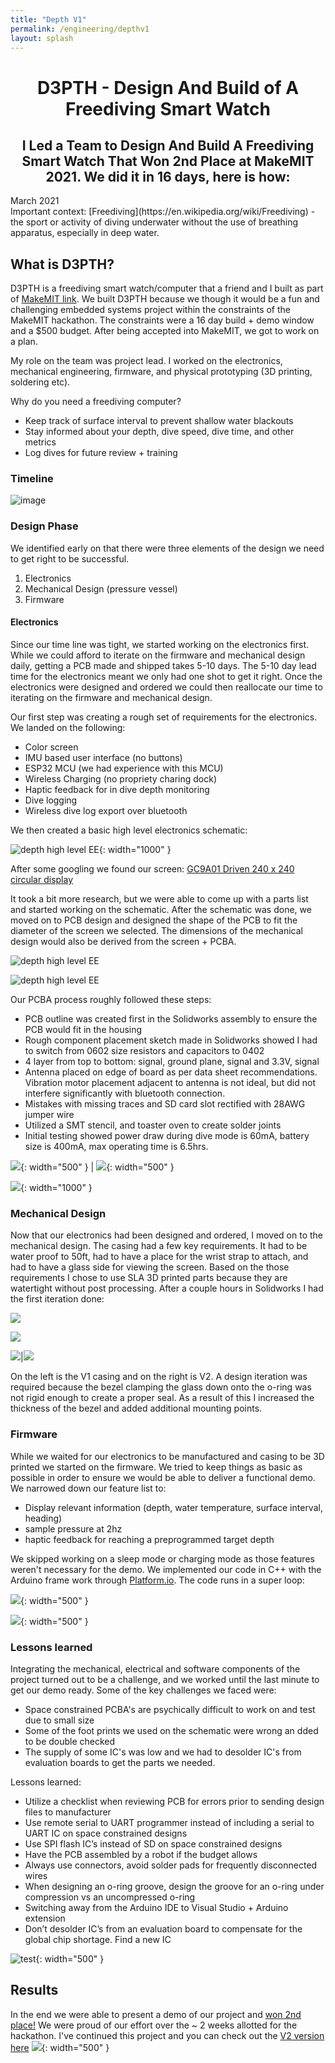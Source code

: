 ```yaml
---
title: "Depth V1"
permalink: /engineering/depthv1
layout: splash
---
```


<h1 style="text-align: center;">D3PTH - Design And Build of A Freediving Smart Watch</h1>
<h2 style="text-align: center;">I Led a Team to Design And Build A Freediving Smart Watch That Won 2nd Place at MakeMIT 2021. We did it in 16 days, here is how:  </h2>
<h10 style="text-align: left;">March 2021  </h10>
<br>
Important context: [Freediving](https://en.wikipedia.org/wiki/Freediving) - the sport or activity of diving underwater without the use of breathing apparatus, especially in deep water.

## What is D3PTH?
D3PTH is a freediving smart watch/computer that a friend and I built as part of [MakeMIT link](https://www.devpost.com/software/d3pth). We built D3PTH because we though it would be a fun and challenging embedded systems project within the constraints of the MakeMIT hackathon. The constraints were a 16 day build + demo window and a $500 budget. After being accepted into MakeMIT, we got to work on a plan.

My role on the team was project lead. I worked on the electronics, mechanical engineering, firmware, and physical prototyping (3D printing, soldering etc).

Why do you need a freediving computer? 
- Keep track of surface interval to prevent shallow water blackouts
- Stay informed about your depth, dive speed, dive time, and other metrics
- Log dives for future review + training

### Timeline 

![image](/assets/images/d3pth_timeline.png)

### Design Phase

We identified early on that there were three elements of the design we need to get right to be successful. 
1. Electronics
2. Mechanical Design (pressure vessel)
3. Firmware

#### Electronics

Since our time line was tight, we started working on the electronics first. While we could afford to iterate on the firmware and mechanical design daily, getting a PCB made and shipped takes 5-10 days. The 5-10 day lead time for the electronics meant we only had one shot to get it right. Once the electronics were designed and ordered we could then reallocate our time to iterating on the firmware and mechanical design.

Our first step was creating a rough set of requirements for the electronics. We landed on the following:

- Color screen
- IMU based user interface (no buttons)
- ESP32 MCU (we had experience with this MCU)
- Wireless Charging (no propriety charing dock)
- Haptic feedback for in dive depth monitoring
- Dive logging 
- Wireless dive log export over bluetooth

We then created a basic high level electronics schematic: 

![depth high level EE](/assets/images/d3pth_ee_highlvl2.png){: width="1000" }

After some googling we found our screen: [GC9A01 Driven 240 x 240 circular display](https://www.makerfabs.com/desfile/files/ER-TFTM1.28-1_Datasheet.pdf)

It took a bit more research, but we were able to come up with a parts list and started working on the schematic. After the schematic was done, we moved on to PCB design and designed the shape of the PCB to fit the diameter of the screen we selected. The dimensions of the mechanical design would also be derived from the screen + PCBA.


![depth high level EE](/assets/images/d3pth_ee_parts_table.png)

![depth high level EE](/assets/images/d3pth_ee_sch.png)

Our PCBA process roughly followed these steps:

- PCB outline was created first in the Solidworks assembly to ensure the PCB would fit in the housing 
- Rough component placement sketch made in Solidworks showed I had to switch from 0602 size resistors and capacitors to 0402
- 4 layer from top to bottom: signal, ground plane, signal and 3.3V, signal
- Antenna placed on edge of board as per data sheet recommendations. Vibration motor placement adjacent to antenna is not ideal, but did not interfere significantly with bluetooth connection.
- Mistakes with missing traces and SD card slot rectified with 28AWG jumper wire
- Utilized a SMT stencil, and toaster oven to create solder joints
- Initial testing showed power draw during dive mode is 60mA, battery size is 400mA, max operating time is 6.5hrs.

![](/assets/images/d3pth_pcb_render.png){: width="500" }  |  ![](/assets/images/d3pth_oven.png){: width="500" }

![](/assets/images/depthv1_IRL_pcba.png){: width="1000" }

### Mechanical Design

Now that our electronics had been designed and ordered, I moved on to the mechanical design. The casing had a few key requirements. It had to be water proof to 50ft, had to have a place for the wrist strap to attach, and had to have a glass side for viewing the screen. Based on the those requirements I chose to use SLA 3D printed parts because they are watertight without post processing. After a couple hours in Solidworks I had the first iteration done: 


![](/assets/images/depth_meche_exploded.png)  

![](/assets/images/depth_meche_cross_section.png)

![](/assets/images/depth_3D_print.png)|![](/assets/images/depth_meche_v2.png)

On the left is the V1 casing and on the right is V2. A design iteration was required because the bezel clamping the glass down onto the o-ring was not rigid enough to create a proper seal. As a result of this I increased the thickness of the bezel and added additional mounting points. 

### Firmware

While we waited for our electronics to be manufactured and casing to be 3D printed we started on the firmware. We tried to keep things as basic as possible in order to ensure we would be able to deliver a functional demo. We narrowed down our feature list to:

- Display relevant information (depth, water temperature, surface interval, heading)
- sample pressure at 2hz
- haptic feedback for reaching a preprogrammed target depth

We skipped working on a sleep mode or charging mode as those features weren't necessary for the demo. We implemented our code in C++ with the Arduino frame work through [Platform.io](https://platformio.org/). The code runs in a super loop:

![](/assets/images/d3pth_fw.png){: width="500" }

![](/assets/images/depthv1_firmware_screens.png){: width="500" }


### Lessons learned

Integrating the mechanical, electrical and software components of the project turned out to be a challenge, and we worked until the last minute to get our demo ready. Some of the key challenges we faced were: 
- Space constrained PCBA's are psychically difficult to work on and test due to small size
- Some of the foot prints we used on the schematic were wrong an dded to be double checked
- The supply of some IC's was low and we had to desolder IC's from evaluation boards to get the parts we needed.

Lessons learned:
- Utilize a checklist when reviewing PCB for errors prior to sending design files to manufacturer
- Use remote serial to UART programmer instead of including a serial to UART IC on space constrained designs
- Use SPI flash IC’s instead of SD on space constrained designs
- Have the PCB assembled by a robot if the budget allows
- Always use connectors, avoid solder pads for frequently disconnected wires
- When designing an o-ring groove, design the groove for an o-ring under compression vs an uncompressed o-ring
- Switching away from the Arduino IDE to Visual Studio + Arduino extension 
- Don’t desolder IC’s from an evaluation board to compensate for the global chip shortage. Find a new IC

![test](/assets/images/depthv1_lessons.png){: width="500" }


## Results

In the end we were able to present a demo of our project and [won 2nd place!](https://devpost.com/software/d3pth) We were proud of our effort over the ~ 2 weeks allotted for the hackathon. I've continued this project and you can check out the [V2 version here](/engineering/depthv2/)
![](/assets/images/depthv1_on_arm.png){: width="500" }

